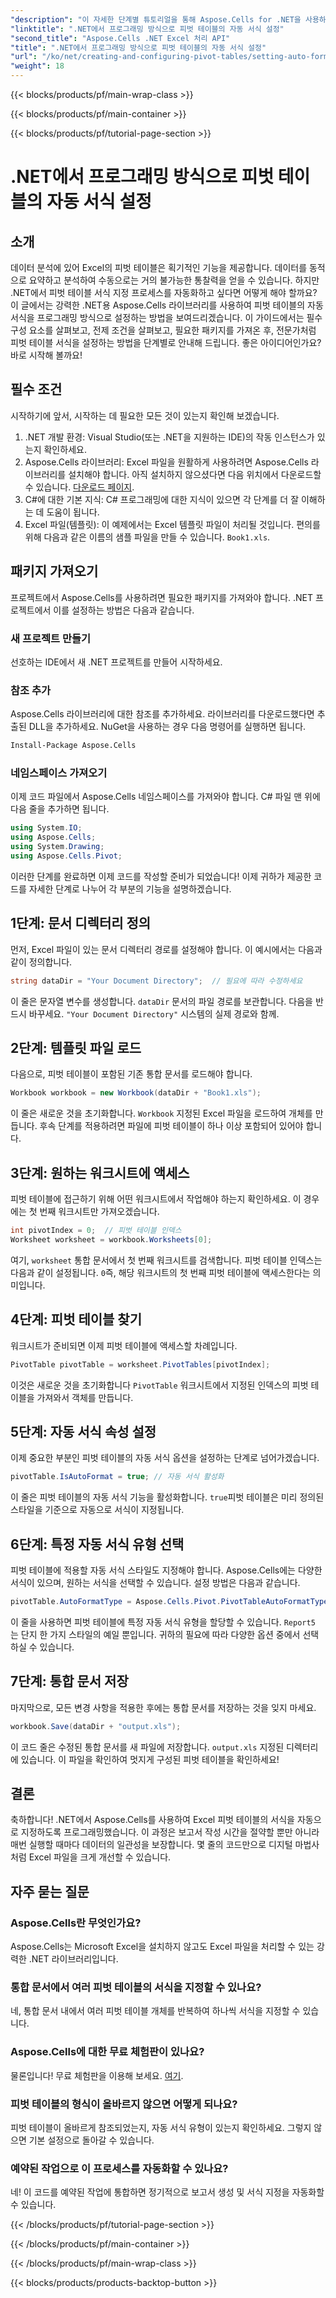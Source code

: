 ```yaml
---
"description": "이 자세한 단계별 튜토리얼을 통해 Aspose.Cells for .NET을 사용하여 Excel 피벗 테이블의 자동 서식을 프로그래밍 방식으로 설정하는 방법을 알아보세요."
"linktitle": ".NET에서 프로그래밍 방식으로 피벗 테이블의 자동 서식 설정"
"second_title": "Aspose.Cells .NET Excel 처리 API"
"title": ".NET에서 프로그래밍 방식으로 피벗 테이블의 자동 서식 설정"
"url": "/ko/net/creating-and-configuring-pivot-tables/setting-auto-format/"
"weight": 18
---
```


{{< blocks/products/pf/main-wrap-class >}}

{{< blocks/products/pf/main-container >}}

{{< blocks/products/pf/tutorial-page-section >}}

# .NET에서 프로그래밍 방식으로 피벗 테이블의 자동 서식 설정

## 소개
데이터 분석에 있어 Excel의 피벗 테이블은 획기적인 기능을 제공합니다. 데이터를 동적으로 요약하고 분석하여 수동으로는 거의 불가능한 통찰력을 얻을 수 있습니다. 하지만 .NET에서 피벗 테이블 서식 지정 프로세스를 자동화하고 싶다면 어떻게 해야 할까요? 이 글에서는 강력한 .NET용 Aspose.Cells 라이브러리를 사용하여 피벗 테이블의 자동 서식을 프로그래밍 방식으로 설정하는 방법을 보여드리겠습니다.
이 가이드에서는 필수 구성 요소를 살펴보고, 전제 조건을 살펴보고, 필요한 패키지를 가져온 후, 전문가처럼 피벗 테이블 서식을 설정하는 방법을 단계별로 안내해 드립니다. 좋은 아이디어인가요? 바로 시작해 볼까요!
## 필수 조건
시작하기에 앞서, 시작하는 데 필요한 모든 것이 있는지 확인해 보겠습니다.
1. .NET 개발 환경: Visual Studio(또는 .NET을 지원하는 IDE)의 작동 인스턴스가 있는지 확인하세요.
2. Aspose.Cells 라이브러리: Excel 파일을 원활하게 사용하려면 Aspose.Cells 라이브러리를 설치해야 합니다. 아직 설치하지 않으셨다면 다음 위치에서 다운로드할 수 있습니다. [다운로드 페이지](https://releases.aspose.com/cells/net/).
3. C#에 대한 기본 지식: C# 프로그래밍에 대한 지식이 있으면 각 단계를 더 잘 이해하는 데 도움이 됩니다.
4. Excel 파일(템플릿): 이 예제에서는 Excel 템플릿 파일이 처리될 것입니다. 편의를 위해 다음과 같은 이름의 샘플 파일을 만들 수 있습니다. `Book1.xls`.
## 패키지 가져오기
프로젝트에서 Aspose.Cells를 사용하려면 필요한 패키지를 가져와야 합니다. .NET 프로젝트에서 이를 설정하는 방법은 다음과 같습니다.
### 새 프로젝트 만들기
선호하는 IDE에서 새 .NET 프로젝트를 만들어 시작하세요. 
### 참조 추가
Aspose.Cells 라이브러리에 대한 참조를 추가하세요. 라이브러리를 다운로드했다면 추출된 DLL을 추가하세요. NuGet을 사용하는 경우 다음 명령어를 실행하면 됩니다.
```bash
Install-Package Aspose.Cells
```
### 네임스페이스 가져오기
이제 코드 파일에서 Aspose.Cells 네임스페이스를 가져와야 합니다. C# 파일 맨 위에 다음 줄을 추가하면 됩니다.
```csharp
using System.IO;
using Aspose.Cells;
using System.Drawing;
using Aspose.Cells.Pivot;
```
이러한 단계를 완료하면 이제 코드를 작성할 준비가 되었습니다!
이제 귀하가 제공한 코드를 자세한 단계로 나누어 각 부분의 기능을 설명하겠습니다. 
## 1단계: 문서 디렉터리 정의
먼저, Excel 파일이 있는 문서 디렉터리 경로를 설정해야 합니다. 이 예시에서는 다음과 같이 정의합니다.
```csharp
string dataDir = "Your Document Directory";  // 필요에 따라 수정하세요
```
이 줄은 문자열 변수를 생성합니다. `dataDir` 문서의 파일 경로를 보관합니다. 다음을 반드시 바꾸세요. `"Your Document Directory"` 시스템의 실제 경로와 함께.
## 2단계: 템플릿 파일 로드
다음으로, 피벗 테이블이 포함된 기존 통합 문서를 로드해야 합니다.
```csharp
Workbook workbook = new Workbook(dataDir + "Book1.xls");
```
이 줄은 새로운 것을 초기화합니다. `Workbook` 지정된 Excel 파일을 로드하여 개체를 만듭니다. 후속 단계를 적용하려면 파일에 피벗 테이블이 하나 이상 포함되어 있어야 합니다.
## 3단계: 원하는 워크시트에 액세스
피벗 테이블에 접근하기 위해 어떤 워크시트에서 작업해야 하는지 확인하세요. 이 경우에는 첫 번째 워크시트만 가져오겠습니다.
```csharp
int pivotIndex = 0;  // 피벗 테이블 인덱스
Worksheet worksheet = workbook.Worksheets[0];
```
여기, `worksheet` 통합 문서에서 첫 번째 워크시트를 검색합니다. 피벗 테이블 인덱스는 다음과 같이 설정됩니다. `0`즉, 해당 워크시트의 첫 번째 피벗 테이블에 액세스한다는 의미입니다.
## 4단계: 피벗 테이블 찾기
워크시트가 준비되면 이제 피벗 테이블에 액세스할 차례입니다.
```csharp
PivotTable pivotTable = worksheet.PivotTables[pivotIndex];
```
이것은 새로운 것을 초기화합니다 `PivotTable` 워크시트에서 지정된 인덱스의 피벗 테이블을 가져와서 객체를 만듭니다.
## 5단계: 자동 서식 속성 설정
이제 중요한 부분인 피벗 테이블의 자동 서식 옵션을 설정하는 단계로 넘어가겠습니다.
```csharp
pivotTable.IsAutoFormat = true; // 자동 서식 활성화
```
이 줄은 피벗 테이블의 자동 서식 기능을 활성화합니다. `true`피벗 테이블은 미리 정의된 스타일을 기준으로 자동으로 서식이 지정됩니다.
## 6단계: 특정 자동 서식 유형 선택
피벗 테이블에 적용할 자동 서식 스타일도 지정해야 합니다. Aspose.Cells에는 다양한 서식이 있으며, 원하는 서식을 선택할 수 있습니다. 설정 방법은 다음과 같습니다.
```csharp
pivotTable.AutoFormatType = Aspose.Cells.Pivot.PivotTableAutoFormatType.Report5;
```
이 줄을 사용하면 피벗 테이블에 특정 자동 서식 유형을 할당할 수 있습니다. `Report5` 는 단지 한 가지 스타일의 예일 뿐입니다. 귀하의 필요에 따라 다양한 옵션 중에서 선택하실 수 있습니다. 
## 7단계: 통합 문서 저장
마지막으로, 모든 변경 사항을 적용한 후에는 통합 문서를 저장하는 것을 잊지 마세요.
```csharp
workbook.Save(dataDir + "output.xls");
```
이 코드 줄은 수정된 통합 문서를 새 파일에 저장합니다. `output.xls` 지정된 디렉터리에 있습니다. 이 파일을 확인하여 멋지게 구성된 피벗 테이블을 확인하세요!
## 결론
축하합니다! .NET에서 Aspose.Cells를 사용하여 Excel 피벗 테이블의 서식을 자동으로 지정하도록 프로그래밍했습니다. 이 과정은 보고서 작성 시간을 절약할 뿐만 아니라 매번 실행할 때마다 데이터의 일관성을 보장합니다. 몇 줄의 코드만으로 디지털 마법사처럼 Excel 파일을 크게 개선할 수 있습니다.
## 자주 묻는 질문
### Aspose.Cells란 무엇인가요?
Aspose.Cells는 Microsoft Excel을 설치하지 않고도 Excel 파일을 처리할 수 있는 강력한 .NET 라이브러리입니다.
### 통합 문서에서 여러 피벗 테이블의 서식을 지정할 수 있나요?
네, 통합 문서 내에서 여러 피벗 테이블 개체를 반복하여 하나씩 서식을 지정할 수 있습니다.
### Aspose.Cells에 대한 무료 체험판이 있나요?
물론입니다! 무료 체험판을 이용해 보세요. [여기](https://releases.aspose.com/).
### 피벗 테이블의 형식이 올바르지 않으면 어떻게 되나요?
피벗 테이블이 올바르게 참조되었는지, 자동 서식 유형이 있는지 확인하세요. 그렇지 않으면 기본 설정으로 돌아갈 수 있습니다.
### 예약된 작업으로 이 프로세스를 자동화할 수 있나요?
네! 이 코드를 예약된 작업에 통합하면 정기적으로 보고서 생성 및 서식 지정을 자동화할 수 있습니다.

{{< /blocks/products/pf/tutorial-page-section >}}

{{< /blocks/products/pf/main-container >}}

{{< /blocks/products/pf/main-wrap-class >}}

{{< blocks/products/products-backtop-button >}}